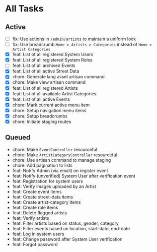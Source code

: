 # All Tasks

## Active

- [ ] fix: Use actions in `/admin/artists` to maintain a uniform look
- [ ] fix: Use breadcrumb `Home > Artists > Categories` instead of `Home > Artist Categories`
- [x] feat: List of all registered System Users
- [x] feat: List of all registered System Roles
- [ ] feat: List of all archived Events
- [x] feat: List of all active Street Data
- [x] chore: Generate lang asset artisan command
- [x] chore: Make view artisan command
- [x] feat: List of all registered Artists
- [x] feat: List of all available Artist Categories
- [x] feat: List of all active Events
- [x] chore: Mark current active menu item
- [x] chore: Setup navigation menu items
- [x] chore: Setup breadcrumbs
- [x] chore: Initiate staging routes

## Queued

- chore: Make `EventController` resourceful
- chore: Make `ArtistCategoryController` resourceful
- chore: Use artisan command to manage staging
- chore: Add pagination to lists
- feat: Notify Admin (via email) on register event
- feat: Notify (unverified) System User after verification event
- feat: Registration for system users
- feat: Verify images uploaded by an Artist
- feat: Create event items
- feat: Create street-data items
- feat: Create artist-category items
- feat: Create role items
- feat: Delete flagged artists
- feat: Verify artists
- feat: Filter artists based on status, gender, category
- feat: Filter events based on location, start-date, end-date
- feat: Log in system users
- feat: Change password after System User verification
- feat: Forgot password
